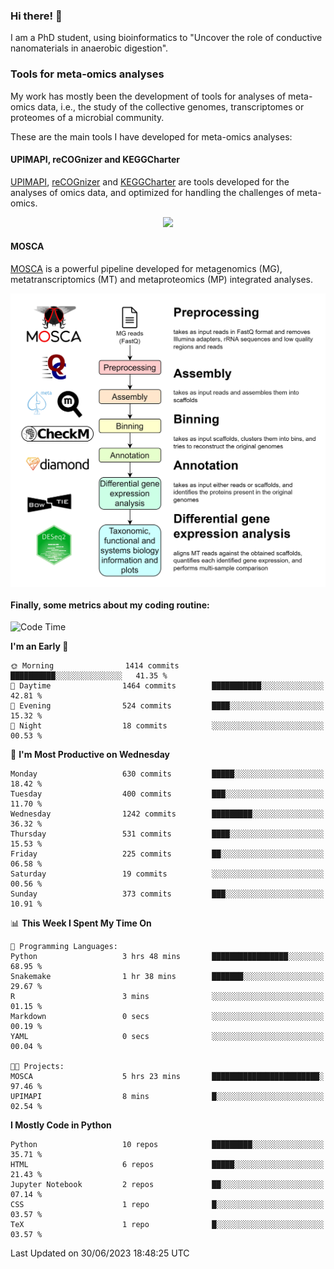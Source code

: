### Hi there! 👋

I am a PhD student, using bioinformatics to "Uncover the role of conductive nanomaterials in anaerobic digestion".

### Tools for meta-omics analyses

My work has mostly been the development of tools for analyses of meta-omics data, i.e., the study of the collective genomes, transcriptomes or proteomes of a microbial community.

These are the main tools I have developed for meta-omics analyses:

#### UPIMAPI, reCOGnizer and KEGGCharter

[UPIMAPI](https://github.com/iquasere/UPIMAPI), [reCOGnizer](https://github.com/iquasere/reCOGnizer) and [KEGGCharter](https://github.com/iquasere/KEGGCharter) are tools developed for the analyses of omics data, and optimized for handling the challenges of meta-omics.

<p align="center">
    <img src="assets/annotation_paper.png">
</p>

#### MOSCA

[MOSCA](https://github.com/iquasere/MOSCA) is a powerful pipeline developed for metagenomics (MG), metatranscriptomics (MT) and metaproteomics (MP) integrated analyses.

<p align="center">
    <img src="assets/mosca_workflow.png" align="center" width="700">
</p>


#### Finally, some metrics about my coding routine:

<!--START_SECTION:waka-->
![Code Time](http://img.shields.io/badge/Code%20Time-600%20hrs%2041%20mins-blue)

**I'm an Early 🐤** 

```text
🌞 Morning                1414 commits        ██████████░░░░░░░░░░░░░░░   41.35 % 
🌆 Daytime                1464 commits        ███████████░░░░░░░░░░░░░░   42.81 % 
🌃 Evening                524 commits         ████░░░░░░░░░░░░░░░░░░░░░   15.32 % 
🌙 Night                  18 commits          ░░░░░░░░░░░░░░░░░░░░░░░░░   00.53 % 
```
📅 **I'm Most Productive on Wednesday** 

```text
Monday                   630 commits         █████░░░░░░░░░░░░░░░░░░░░   18.42 % 
Tuesday                  400 commits         ███░░░░░░░░░░░░░░░░░░░░░░   11.70 % 
Wednesday                1242 commits        █████████░░░░░░░░░░░░░░░░   36.32 % 
Thursday                 531 commits         ████░░░░░░░░░░░░░░░░░░░░░   15.53 % 
Friday                   225 commits         ██░░░░░░░░░░░░░░░░░░░░░░░   06.58 % 
Saturday                 19 commits          ░░░░░░░░░░░░░░░░░░░░░░░░░   00.56 % 
Sunday                   373 commits         ███░░░░░░░░░░░░░░░░░░░░░░   10.91 % 
```


📊 **This Week I Spent My Time On** 

```text
💬 Programming Languages: 
Python                   3 hrs 48 mins       █████████████████░░░░░░░░   68.95 % 
Snakemake                1 hr 38 mins        ███████░░░░░░░░░░░░░░░░░░   29.67 % 
R                        3 mins              ░░░░░░░░░░░░░░░░░░░░░░░░░   01.15 % 
Markdown                 0 secs              ░░░░░░░░░░░░░░░░░░░░░░░░░   00.19 % 
YAML                     0 secs              ░░░░░░░░░░░░░░░░░░░░░░░░░   00.04 % 

🐱‍💻 Projects: 
MOSCA                    5 hrs 23 mins       ████████████████████████░   97.46 % 
UPIMAPI                  8 mins              █░░░░░░░░░░░░░░░░░░░░░░░░   02.54 % 
```

**I Mostly Code in Python** 

```text
Python                   10 repos            █████████░░░░░░░░░░░░░░░░   35.71 % 
HTML                     6 repos             █████░░░░░░░░░░░░░░░░░░░░   21.43 % 
Jupyter Notebook         2 repos             ██░░░░░░░░░░░░░░░░░░░░░░░   07.14 % 
CSS                      1 repo              █░░░░░░░░░░░░░░░░░░░░░░░░   03.57 % 
TeX                      1 repo              █░░░░░░░░░░░░░░░░░░░░░░░░   03.57 % 
```




 Last Updated on 30/06/2023 18:48:25 UTC
<!--END_SECTION:waka-->
